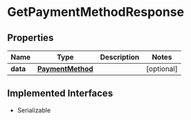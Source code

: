 

# GetPaymentMethodResponse


## Properties

Name | Type | Description | Notes
------------ | ------------- | ------------- | -------------
**data** | [**PaymentMethod**](PaymentMethod.md) |  |  [optional]


## Implemented Interfaces

* Serializable


